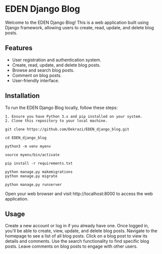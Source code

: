 # EDEN Django Blog

Welcome to the EDEN Django Blog! This is a web application built using Django framework, allowing users to create, read, update, and delete blog posts.

## Features

- User registration and authentication system.
- Create, read, update, and delete blog posts.
- Browse and search blog posts.
- Comment on blog posts.
- User-friendly interface.


## Installation

To run the EDEN Django Blog locally, follow these steps:
```
1. Ensure you have Python 3.x and pip installed on your system.
2. Clone this repository to your local machine.
  
git clone https://github.com/Dekrazi/EDEN_django_blog.git

cd EDEN_django_blog

python3 -m venv myenv

source myenv/bin/activate

pip install -r requirements.txt

python manage.py makemigrations
python manage.py migrate

python manage.py runserver
```
   Open your web browser and visit http://localhost:8000 to access the web application.

## Usage
   Create a new account or log in if you already have one.
   Once logged in, you'll be able to create, view, update, and delete blog posts.
   Navigate to the homepage to see a list of all blog posts.
   Click on a blog post to view its details and comments.
   Use the search functionality to find specific blog posts.
   Leave comments on blog posts to engage with other users.
